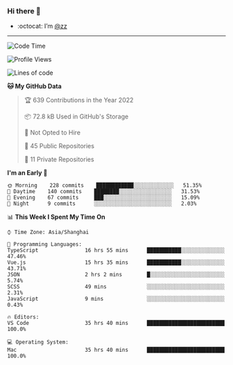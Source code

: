 ### Hi there 👋

- :octocat: I’m [@zz](https://github.com/holazz)

---

<!--START_SECTION:waka-->
![Code Time](http://img.shields.io/badge/Code%20Time-0%20secs-blue)

![Profile Views](http://img.shields.io/badge/Profile%20Views-1-blue)

![Lines of code](https://img.shields.io/badge/From%20Hello%20World%20I%27ve%20Written-736%20Thousand%20lines%20of%20code-blue)

**🐱 My GitHub Data** 

> 🏆 639 Contributions in the Year 2022
 > 
> 📦 72.8 kB Used in GitHub's Storage 
 > 
> 🚫 Not Opted to Hire
 > 
> 📜 45 Public Repositories 
 > 
> 🔑 11 Private Repositories  
 > 
**I'm an Early 🐤** 

```text
🌞 Morning    228 commits    ████████████░░░░░░░░░░░░░   51.35% 
🌆 Daytime    140 commits    ████████░░░░░░░░░░░░░░░░░   31.53% 
🌃 Evening    67 commits     ███░░░░░░░░░░░░░░░░░░░░░░   15.09% 
🌙 Night      9 commits      ░░░░░░░░░░░░░░░░░░░░░░░░░   2.03%

```


📊 **This Week I Spent My Time On** 

```text
⌚︎ Time Zone: Asia/Shanghai

💬 Programming Languages: 
TypeScript               16 hrs 55 mins      ███████████░░░░░░░░░░░░░░   47.46% 
Vue.js                   15 hrs 35 mins      ███████████░░░░░░░░░░░░░░   43.71% 
JSON                     2 hrs 2 mins        █░░░░░░░░░░░░░░░░░░░░░░░░   5.74% 
SCSS                     49 mins             ░░░░░░░░░░░░░░░░░░░░░░░░░   2.31% 
JavaScript               9 mins              ░░░░░░░░░░░░░░░░░░░░░░░░░   0.43%

🔥 Editors: 
VS Code                  35 hrs 40 mins      █████████████████████████   100.0%

💻 Operating System: 
Mac                      35 hrs 40 mins      █████████████████████████   100.0%

```


<!--END_SECTION:waka-->
